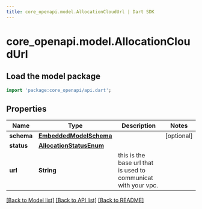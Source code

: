 ```yaml
---
title: core_openapi.model.AllocationCloudUrl | Dart SDK
---
```


# core_openapi.model.AllocationCloudUrl

## Load the model package
```dart
import 'package:core_openapi/api.dart';
```

## Properties
Name | Type | Description | Notes
------------ | ------------- | ------------- | -------------
**schema** | [**EmbeddedModelSchema**](EmbeddedModelSchema.md) |  | [optional] 
**status** | [**AllocationStatusEnum**](AllocationStatusEnum.md) |  | 
**url** | **String** | this is the base url that is used to communicat with your vpc. | 

[[Back to Model list]](../README.md#documentation-for-models) [[Back to API list]](../README.md#documentation-for-api-endpoints) [[Back to README]](../README.md)


